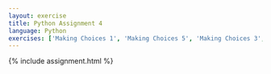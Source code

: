 ```yaml
---
layout: exercise
title: Python Assignment 4
language: Python
exercises: ['Making Choices 1', 'Making Choices 5', 'Making Choices 3', 'Combining Basics']
---
```


{% include assignment.html %}
